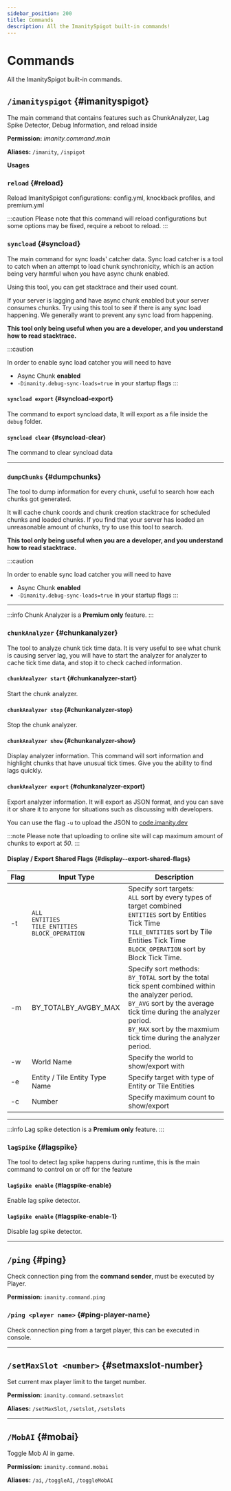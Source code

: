 ```yaml
---
sidebar_position: 200
title: Commands
description: All the ImanitySpigot built-in commands!
---
```


# Commands

All the ImanitySpigot built-in commands.

## `/imanityspigot` {#imanityspigot}

The main command that contains features such as ChunkAnalyzer, Lag Spike Detector, Debug Information, and reload inside

**Permission:** *imanity.command.main*

**Aliases:** `/imanity`, `/ispigot`

**Usages**

### `reload` {#reload}

Reload ImanitySpigot configurations: config.yml, knockback profiles, and premium.yml

:::caution
Please note that this command will reload configurations but some options may be fixed, require a reboot to reload.
:::

### `syncload` {#syncload}

The main command for sync loads' catcher data.
Sync load catcher is a tool to catch when an attempt to load chunk synchronicity,
which is an action being very harmful when you have async chunk enabled.

Using this tool, you can get stacktrace and their used count.

If your server is lagging and have async chunk enabled but your server consumes chunks.
Try using this tool to see if there is any sync load happening. We generally want to prevent any sync load from
happening.

**This tool only being useful when you are a developer, and you understand how to read stacktrace.**

:::caution

In order to enable sync load catcher you will need to have

- Async Chunk **enabled**
- `-Dimanity.debug-sync-loads=true` in your startup flags
  :::

#### `syncload export` {#syncload-export}

The command to export syncload data, It will export as a file inside the `debug` folder.

#### `syncload clear` {#syncload-clear}

The command to clear syncload data

---

### `dumpChunks` {#dumpchunks}

The tool to dump information for every chunk, useful to search how each chunks got generated.

It will cache chunk coords and chunk creation stacktrace for scheduled chunks and loaded chunks.
If you find that your server has loaded an unreasonable amount of chunks, try to use this tool to search.

**This tool only being useful when you are a developer, and you understand how to read stacktrace.**

:::caution

In order to enable sync load catcher you will need to have

- Async Chunk **enabled**
- `-Dimanity.debug-sync-loads=true` in your startup flags
  :::

---

:::info
Chunk Analyzer is a **Premium only** feature.
:::

### `chunkAnalyzer` {#chunkanalyzer}

The tool to analyze chunk tick time data.
It is very useful to see what chunk is causing server lag, you will have to start the analyzer for analyzer to cache
tick time data, and stop it to check cached information.

#### `chunkAnalyzer start` {#chunkanalyzer-start}

Start the chunk analyzer.

#### `chunkAnalyzer stop` {#chunkanalyzer-stop}

Stop the chunk analyzer.

#### `chunkAnalyzer show` {#chunkanalyzer-show}

Display analyzer information. This command will sort information and highlight chunks that have unusual tick times. Give
you the ability to find lags quickly.

#### `chunkAnalyzer export` {#chunkanalyzer-export}

Export analyzer information. It will export as JSON format, and you can save it or share it to anyone for situations
such as discussing with developers.

You can use the flag `-u` to upload the JSON to [code.imanity.dev](https://code.imanity.dev)

:::note
Please note that uploading to online site will cap maximum amount of chunks to export at _50_.
:::

#### Display / Export Shared Flags {#display--export-shared-flags}

| Flag | Input Type                                                     | Description                                                                                                                                                                                                                                          |
|------|----------------------------------------------------------------|------------------------------------------------------------------------------------------------------------------------------------------------------------------------------------------------------------------------------------------------------|
| -t   | `ALL`<br/>`ENTITIES`<br/>`TILE_ENTITIES`<br/>`BLOCK_OPERATION` | Specify sort targets:<br/>`ALL` sort by every types of target combined<br/>`ENTITIES` sort by Entities Tick Time<br/>`TILE_ENTITIES` sort by Tile Entities Tick Time<br/>`BLOCK_OPERATION` sort by Block Tick Time.                                  |
| -m   | BY_TOTALBY_AVGBY_MAX                                           | Specify sort methods:<br/>`BY_TOTAL` sort by the total tick spent combined within the analyzer period.<br/>`BY_AVG` sort by the average tick time during the analyzer period.<br/>`BY_MAX` sort by the maxmium tick time during the analyzer period. |
| -w   | World Name                                                     | Specify the world to show/export with                                                                                                                                                                                                                |
| -e   | Entity / Tile Entity Type Name                                 | Specify target with type of Entity or Tile Entities                                                                                                                                                                                                  |
| -c   | Number                                                         | Specify maximum count to show/export                                                                                                                                                                                                                 |

---

:::info
Lag spike detection is a **Premium only** feature.
:::

### `lagSpike` {#lagspike}

The tool to detect lag spike happens during runtime, this is the main command to control on or off for the feature

#### `lagSpike enable` {#lagspike-enable}

Enable lag spike detector.

#### `lagSpike enable` {#lagspike-enable-1}

Disable lag spike detector.

---

## `/ping` {#ping}

Check connection ping from the **command sender**, must be executed by Player.

**Permission:** `imanity.command.ping`

### `/ping <player name>` {#ping-player-name}

Check connection ping from a target player, this can be executed in console.

---

## `/setMaxSlot <number>` {#setmaxslot-number}

Set current max player limit to the target number.

**Permission:** `imanity.command.setmaxslot`

**Aliases:** `/setMaxSlot`, `/setslot`, `/setslots`

---

## `/MobAI` {#mobai}

Toggle Mob AI in game.

**Permission:** `imanity.command.mobai`

**Aliases:** `/ai`, `/toggleAI`, `/toggleMobAI`

